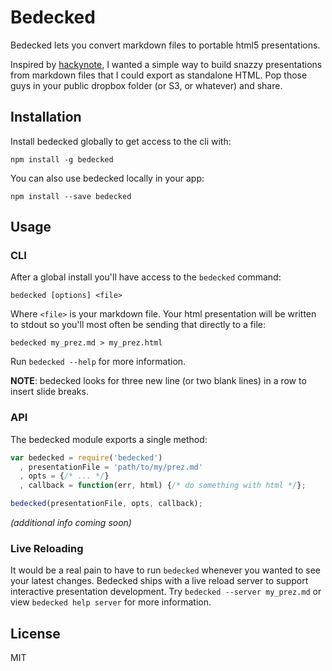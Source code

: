 # Bedecked

Bedecked lets you convert markdown files to portable html5 presentations.

Inspired by [hackynote](https://github.com/thiagofelix/hackynote), I wanted a
simple way to build snazzy presentations from markdown files that I could export
as standalone HTML. Pop those guys in your public dropbox folder (or S3, or
whatever) and share.

## Installation

Install bedecked globally to get access to the cli with:

```
npm install -g bedecked
```

You can also use bedecked locally in your app:

```
npm install --save bedecked
```

## Usage

### CLI

After a global install you'll have access to the `bedecked` command:

```
bedecked [options] <file>
```

Where `<file>` is your markdown file. Your html presentation will be written to
stdout so you'll most often be sending that directly to a file:

```
bedecked my_prez.md > my_prez.html
```

Run `bedecked --help` for more information.

**NOTE**: bedecked looks for three new line (or two blank lines) in a row to
insert slide breaks.

### API

The bedecked module exports a single method:

```javascript
var bedecked = require('bedecked')
  , presentationFile = 'path/to/my/prez.md'
  , opts = {/* ... */}
  , callback = function(err, html) {/* do something with html */};

bedecked(presentationFile, opts, callback);
```

*(additional info coming soon)*

### Live Reloading

It would be a real pain to have to run `bedecked` whenever you wanted to see your 
latest changes. Bedecked ships with a live reload server to support interactive 
presentation development. Try `bedecked --server my_prez.md` or view `bedecked help server`
for more information.

## License

MIT
